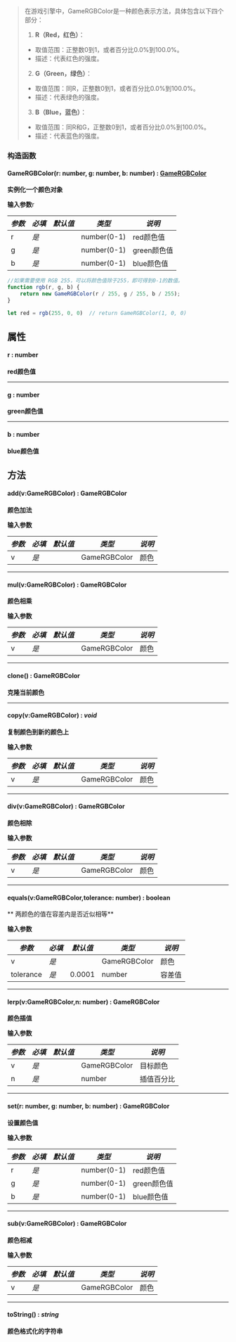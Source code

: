 > 在游戏引擎中，GameRGBColor是一种颜色表示方法，具体包含以下四个部分：
> 1.  **R（Red，红色）**： 
>    - 取值范围：正整数0到1，或者百分比0.0%到100.0%。
>    - 描述：代表红色的强度。
> 2.  **G（Green，绿色）**： 
>    - 取值范围：同R，正整数0到1，或者百分比0.0%到100.0%。
>    - 描述：代表绿色的强度。
> 3.  **B（Blue，蓝色）**： 
>    - 取值范围：同R和G，正整数0到1，或者百分比0.0%到100.0%。
>    - 描述：代表蓝色的强度。


### 构造函数

#### GameRGBColor(r: number, g: number, b: number) : [**GameRGBColor**](https://www.yuque.com/box3lab/api/hahez5lgb10y38cz)
**实例化一个颜色对象**

**输入参数**r

| **_参数_** | **_必填_** | **_默认值_** | **_类型_** | **_说明_** |
| --- | --- | --- | --- | --- |
| r | _是_ | | number(0-1) | red颜色值 |
| g | _是_ | | number(0-1) | green颜色值 |
| b | _是_ | | number(0-1) | blue颜色值 |

```javascript
//如果需要使用 RGB 255，可以将颜色值除于255，即可得到0-1的数值。
function rgb(r, g, b) {
    return new GameRGBColor(r / 255, g / 255, b / 255);
}

let red = rgb(255, 0, 0)  // return GameRGBColor(1, 0, 0)
```

## 属性

#### r  <font id="Type">: number</font> 
**red颜色值**

---


#### g  <font id="Type">: number</font>     
**green颜色值**

---


#### b  <font id="Type">: number</font>
**blue颜色值**


## 方法

#### add(v:GameRGBColor) : GameRGBColor
**颜色加法**

**输入参数**

| **_参数_** | **_必填_** | **_默认值_** | **_类型_** | **_说明_** |
| --- | --- | --- | --- | --- |
| v | _是_ | | GameRGBColor | 颜色 |


---


#### mul(v:GameRGBColor) : GameRGBColor
**颜色相乘**

**输入参数**

| **_参数_** | **_必填_** | **_默认值_** | **_类型_** | **_说明_** |
| --- | --- | --- | --- | --- |
| v | _是_ | | GameRGBColor | 颜色 |


---


#### **clone**() : GameRGBColor
**克隆当前颜色**

---


#### **copy**(v:GameRGBColor) : _void_
**复制颜色到新的颜色上**

**输入参数**

| **_参数_** | **_必填_** | **_默认值_** | **_类型_** | **_说明_** |
| --- | --- | --- | --- | --- |
| v | _是_ | | GameRGBColor | 颜色 |


---


#### **div**(v:GameRGBColor) : GameRGBColor
**颜色相除**

**输入参数**

| **_参数_** | **_必填_** | **_默认值_** | **_类型_** | **_说明_** |
| --- | --- | --- | --- | --- |
| v | _是_ | | GameRGBColor | 颜色 |


---


#### **equals**(v:GameRGBColor,tolerance: number) <font id="Type">: boolean</font>
** 两颜色的值在容差内是否近似相等**

**输入参数**

| **_参数_** | **_必填_** | **_默认值_** | **_类型_** | **_说明_** |
| --- | --- | --- | --- | --- |
| v | _是_ | | GameRGBColor | 颜色 |
| tolerance | _是_ | 0.0001 | number | 容差值 |


---


#### **lerp**(v:GameRGBColor,n: number) : GameRGBColor
**颜色插值**

**输入参数**

| **_参数_** | **_必填_** | **_默认值_** | **_类型_** | **_说明_** |
| --- | --- | --- | --- | --- |
| v | _是_ | | GameRGBColor | 目标颜色 |
| n | _是_ | | number | 插值百分比 |


---


#### **set**(r: number, g: number, b: number) : GameRGBColor
**设置颜色值**

**输入参数**

| **_参数_** | **_必填_** | **_默认值_** | **_类型_** | **_说明_** |
| --- | --- | --- | --- | --- |
| r | _是_ | | number(0-1) | red颜色值 |
| g | _是_ | | number(0-1) | green颜色值 |
| b | _是_ | | number(0-1) | blue颜色值 |


---


#### **sub**(v:GameRGBColor) : GameRGBColor
**颜色相减**

**输入参数**

| **_参数_** | **_必填_** | **_默认值_** | **_类型_** | **_说明_** |
| --- | --- | --- | --- | --- |
| v | _是_ | | GameRGBColor | 颜色 |


---


#### **toString**() : _string_
**颜色格式化的字符串**

